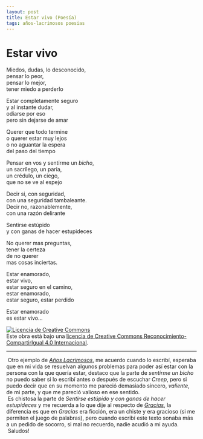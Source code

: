 ```yaml
---
layout: post
title: Estar vivo (Poesía)
tags: años-lacrimosos poesias
---
```

# Estar vivo

Miedos, dudas, lo desconocido,<br/>
pensar lo peor,<br/>
pensar lo mejor,<br/>
tener miedo a perderlo<br/>

Estar completamente seguro<br/>
y al instante dudar,<br/>
odiarse por eso<br/>
pero sin dejarse de amar<br/>

Querer que todo termine<br/>
o querer estar muy lejos<br/>
o no aguantar la espera<br/>
del paso del tiempo<br/>

Pensar en vos y sentirme un _bicho_,<br/>
un sacrílego, un paria,<br/>
un crédulo, un ciego,<br/>
que no se ve al espejo<br/>

Decir si, con seguridad,<br/>
con una seguridad tambaleante.<br/>
Decir no, razonablemente,<br/>
con una razón delirante<br/>

Sentirse estúpido<br/>
y con ganas de hacer estupideces<br/>

No querer mas preguntas,<br/>
tener la certeza<br/>
de no querer<br/>
mas cosas inciertas.<br/>

Estar enamorado,<br/>
estar vivo,<br/>
estar seguro en el camino,<br/>
estar enamorado,<br/>
estar seguro, estar perdido<br/>

Estar enamorado<br/>
es estar vivo...<br/>

<a rel="license" href="http://creativecommons.org/licenses/by-sa/4.0/"><img alt="Licencia de Creative Commons" style="border-width:0" src="https://i.creativecommons.org/l/by-sa/4.0/88x31.png" /></a><br />Este obra está bajo una <a rel="license" href="http://creativecommons.org/licenses/by-sa/4.0/">licencia de Creative Commons Reconocimiento-CompartirIgual 4.0 Internacional</a>.

---
&nbsp;Otro ejemplo de [_Años Lacrimosos_](https://calevin.github.io/Blog-Sobre-Los-A%C3%B1os-Lacrimosos/), me acuerdo cuando lo escribí, esperaba que en mi vida se resuelvan algunos problemas para poder así estar con la persona con la que quería estar, destaco que la parte de _sentirme un bicho_ no puedo saber si lo escribí antes o después de escuchar _Creep_, pero si puedo decir que en su momento me pareció demasiado sincero, _valiente_, de mi parte, y que me pareció valioso en ese sentido.<br/>&nbsp;Es chistosa la parte de _Sentirse estúpido y con ganas de hacer estupideces_ y me recuerda a lo que dije al respecto de [_Gracias_](https://calevin.github.io/Poesia-Gracias/), la diferencia es que en _Gracias_ era ficción, era un chiste y era gracioso (si me permiten el juego de palabras), pero cuando escribí este texto sonaba más a un pedido de socorro, si mal no recuerdo, nadie acudió a mi ayuda.<br/>&nbsp;Saludos!
